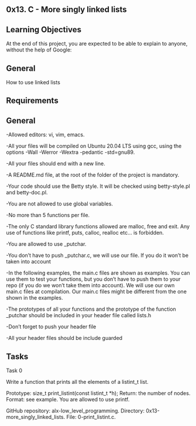 ## 0x13. C - More singly linked lists

## Learning Objectives
At the end of this project, you are expected to be able to explain to anyone, without the help of Google:

## General
How to use linked lists

## Requirements

## General

-Allowed editors: vi, vim, emacs.

-All your files will be compiled on Ubuntu 20.04 LTS using gcc, using the options -Wall -Werror -Wextra -pedantic -std=gnu89.

-All your files should end with a new line.

-A README.md file, at the root of the folder of the project is mandatory.

-Your code should use the Betty style. It will be checked using betty-style.pl and betty-doc.pl.

-You are not allowed to use global variables.

-No more than 5 functions per file.

-The only C standard library functions allowed are malloc, free and exit. Any use of functions like printf, puts, calloc, realloc etc… is forbidden.

-You are allowed to use _putchar.

-You don’t have to push _putchar.c, we will use our file. If you do it won’t be taken into account

-In the following examples, the main.c files are shown as examples. You can use them to test your functions, but you don’t have to push them to your repo (if you do we won’t take them into account). We will use our own main.c files at compilation. Our main.c files might be different from the one shown in the examples.

-The prototypes of all your functions and the prototype of the function _putchar should be included in your header file called lists.h

-Don’t forget to push your header file

-All your header files should be include guarded


## Tasks

Task 0

Write a function that prints all the elements of a listint_t list.

Prototype: size_t print_listint(const listint_t *h);
Return: the number of nodes.
Format: see example.
You are allowed to use printf.

GitHub repository: alx-low_level_programming.
Directory: 0x13-more_singly_linked_lists.
File: 0-print_listint.c.
